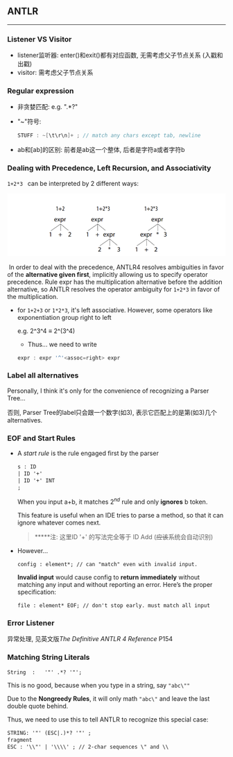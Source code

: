 ## ANTLR

---

### Listener VS Visitor

- listener监听器: enter()和exit()都有对应函数, 无需考虑父子节点关系 (入戳和出戳)
- visitor: 需考虑父子节点关系

### Regular expression

- 非贪婪匹配: e.g. 	".*?"

- "~"符号: 

  ```java
  STUFF : ~[\t\r\n]+ ; // match any chars except tab, newline
  ```

- ab和[ab]的区别: 前者是ab这一个整体, 后者是字符a或者字符b

### Dealing with Precedence, Left Recursion, and Associativity

`1+2*3 ` can be interpreted by 2 different ways:

![1+2*3](static/expr.PNG)

​	In order to deal with the precedence, ANTLR4 resolves ambiguities in favor of the **alternative given first**, implicitly allowing us to specify operator precedence. Rule expr has the multiplication alternative before the addition alternative, so ANTLR resolves the
operator ambiguity for `1+2*3` in favor of the multiplication.

- for `1+2+3` or `1*2*3`, it's left associative. However, some operators like exponentiation group right to left

  e.g. 2^3^4 $\equiv$ 2^(3^4)

  - Thus... we need to write 

  ```java
  expr : expr '^'<assoc=right> expr
  ```


### Label all alternatives

Personally, I think it's only for the convenience of recognizing a Parser  Tree...

否则, Parser Tree的label只会跟一个数字(如3), 表示它匹配上的是第(如3)几个alternatives.

### EOF and Start Rules

- A *start rule* is the rule engaged first by the parser

  ```
  s : ID
  | ID '+'
  | ID '+' INT
  ;
  ```

  When you input a+b, it matches $2^{nd}$ rule and only **ignores** b token.

  This feature is useful when an IDE tries to parse a method, so that it can ignore whatever comes next.

  > *****注: 这里ID '+' 的写法完全等于 ID Add (~~应该~~系统会自动识别)

- However...

  ```
  config : element*; // can "match" even with invalid input.
  ```

  **Invalid input** would cause config to **return immediately** without matching any input and without reporting an error. Here’s the proper specification:

  ```
  file : element* EOF; // don't stop early. must match all input
  ```


### Error Listener

异常处理, 见英文版*The Definitive ANTLR 4 Reference* P154

### Matching String Literals

```
String	:	'"' .*? '"';
```

This is no good, because when you type in a string, say `"abc\""` 

Due to the **Nongreedy Rules**, it will only math `"abc\"` and leave the last double quote  behind.

Thus, we need to use this to tell ANTLR to recognize this special case:

```
STRING: '"' (ESC|.)*? '"' ;
fragment
ESC : '\\"' | '\\\\' ; // 2-char sequences \" and \\
```

